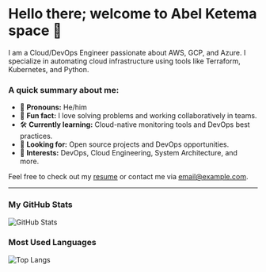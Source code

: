 # Hello there; welcome to Abel Ketema space 👋

I am a Cloud/DevOps Engineer passionate about AWS, GCP, and Azure. I specialize in automating cloud infrastructure using tools like Terraform, Kubernetes, and Python.

### A quick summary about me:
- 🌟 **Pronouns:** He/him
- 🚀 **Fun fact:** I love solving problems and working collaboratively in teams.
- 🛠️ **Currently learning:** Cloud-native monitoring tools and DevOps best practices.
- 👀 **Looking for:** Open source projects and DevOps opportunities.
- 🎯 **Interests:** DevOps, Cloud Engineering, System Architecture, and more.

Feel free to check out my [resume](#) or contact me via [email@example.com](mailto:email@example.com).

---

### My GitHub Stats
![GitHub Stats](https://github-readme-stats.vercel.app/api?username=yourusername&show_icons=true&theme=radical)

### Most Used Languages
![Top Langs](https://github-readme-stats.vercel.app/api/top-langs/?username=yourusername&layout=compact&theme=radical)
